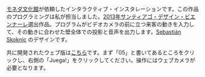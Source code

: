
[モネダ文化館][1]が依頼したインタラクティブ・インスタレーションです。この作品のプログラミングは私が担当しました。[2013年サンティアゴ・デザイン・ビエンナーレ][2]選出作品。プログラムがビデオカメラの前に立つ来客の動きを入力して、その動きに合わせた壁全体での投影と音声を出力します。[Sebastián Skoknic][3] のデザインです。

共に開発されたウェブ版は[こちら][4]です。まず「05」と書いてあるところをクリックし、右側の「Juega!」をクリックしてください。操作にはウェブカメラが必要となります。

[1]: http://www.ccplm.cl/
[2]: http://www.bienaldediseno.cl/
[3]: http://skoknic.weebly.com/
[4]: http://www.ccplm.cl/color/#muestra
